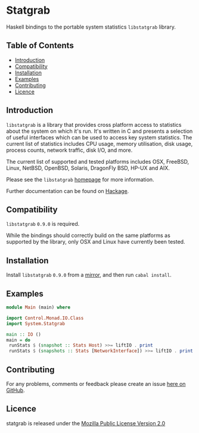 # Statgrab

Haskell bindings to the portable system statistics `libstatgrab` library.

## Table of Contents

* [Introduction](#introduction)
* [Compatibility](#compatibility)
* [Installation](#installation)
* [Examples](#examples)
* [Contributing](#contributing)
* [Licence](#licence)


## Introduction

`libstatgrab` is a library that provides cross platform access to statistics
about the system on which it's run. It's written in C and presents a selection
of useful interfaces which can be used to access key system statistics.
The current list of statistics includes CPU usage, memory utilisation, disk usage,
process counts, network traffic, disk I/O, and more.

The current list of supported and tested platforms includes OSX, FreeBSD, Linux,
NetBSD, OpenBSD, Solaris, DragonFly BSD, HP-UX and AIX.

Please see the `libstatgrab` [homepage](http://www.i-scream.org/libstatgrab/)
for more information.

Further documentation can be found on [Hackage](http://hackage.haskell.org/package/statgrab).


## Compatibility

`libstatgrab` `0.9.0` is required.

While the bindings should correctly build on the same platforms as supported by
the library, only OSX and Linux have currently been tested.


## Installation

Install `libstatgrab` `0.9.0` from a [mirror](http://www.i-scream.org/mirrors.xhtml),
and then run `cabal install`.


## Examples

```haskell
module Main (main) where

import Control.Monad.IO.Class
import System.Statgrab

main :: IO ()
main = do
 runStats $ (snapshot :: Stats Host) >>= liftIO . print
 runStats $ (snapshots :: Stats [NetworkInterface]) >>= liftIO . print
```


## Contributing

For any problems, comments or feedback please create an issue [here on GitHub](github.com/brendanhay/statgrab/issues).


## Licence

statgrab is released under the [Mozilla Public License Version 2.0](http://www.mozilla.org/MPL/)
